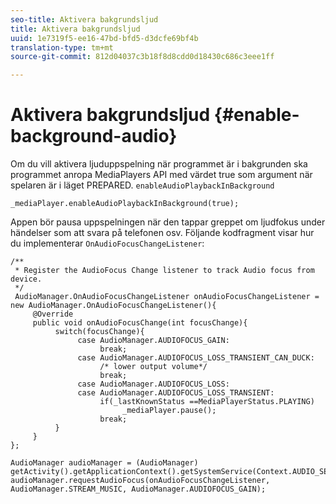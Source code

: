 ```yaml
---
seo-title: Aktivera bakgrundsljud
title: Aktivera bakgrundsljud
uuid: 1e7319f5-ee16-47bd-bfd5-d3dcfe69bf4b
translation-type: tm+mt
source-git-commit: 812d04037c3b18f8d8cdd0d18430c686c3eee1ff

---
```



# Aktivera bakgrundsljud {#enable-background-audio}

Om du vill aktivera ljuduppspelning när programmet är i bakgrunden ska programmet anropa MediaPlayers API med värdet true som argument när spelaren är i läget PREPARED. `enableAudioPlaybackInBackground`

```
_mediaPlayer.enableAudioPlaybackInBackground(true);
```

Appen bör pausa uppspelningen när den tappar greppet om ljudfokus under händelser som att svara på telefonen osv. Följande kodfragment visar hur du implementerar `OnAudioFocusChangeListener`:

```
/** 
 * Register the AudioFocus Change listener to track Audio focus from device. 
 */ 
 AudioManager.OnAudioFocusChangeListener onAudioFocusChangeListener = new AudioManager.OnAudioFocusChangeListener(){ 
     @Override 
     public void onAudioFocusChange(int focusChange){ 
          switch(focusChange){ 
               case AudioManager.AUDIOFOCUS_GAIN: 
                    break; 
               case AudioManager.AUDIOFOCUS_LOSS_TRANSIENT_CAN_DUCK: 
                    /* lower output volume*/ 
                    break; 
               case AudioManager.AUDIOFOCUS_LOSS: 
               case AudioManager.AUDIOFOCUS_LOSS_TRANSIENT: 
                    if(_lastKnownStatus ==MediaPlayerStatus.PLAYING) 
                         _mediaPlayer.pause(); 
                    break; 
          } 
     } 
}; 
 
AudioManager audioManager = (AudioManager) getActivity().getApplicationContext().getSystemService(Context.AUDIO_SERVICE); 
audioManager.requestAudioFocus(onAudioFocusChangeListener, AudioManager.STREAM_MUSIC, AudioManager.AUDIOFOCUS_GAIN);
```

